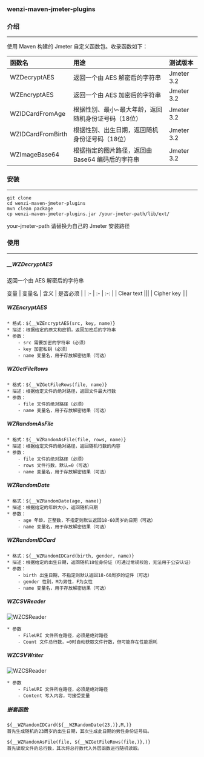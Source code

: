 ### wenzi-maven-jmeter-plugins

### 介绍
---

使用 Maven 构建的 Jmeter 自定义函数包。收录函数如下：

| 函数名 | 用途 | 测试版本 |
| :- | :- | :- |
| WZDecryptAES      | 返回一个由 AES 解密后的字符串 | Jmeter 3.2 |
| WZEncryptAES      | 返回一个由 AES 加密后的字符串 | Jmeter 3.2 |
| WZIDCardFromAge   | 根据性别、最小~最大年龄，返回随机身份证号码（18位）| Jmeter 3.2 |
| WZIDCardFromBirth | 根据性别、出生日期，返回随机身份证号码（18位）| Jmeter 3.2 |
| WZImageBase64     | 根据指定的图片路径，返回由 Base64 编码后的字符串 | Jmeter 3.2 |

### 安装
---

```
git clone
cd wenzi-maven-jmeter-plugins
mvn clean package
cp wenzi-maven-jmeter-plugins.jar /your-jmeter-path/lib/ext/
```
your-jmeter-path 请替换为自己的 Jmeter 安装路径

### 使用
---

##### __WZDecryptAES

返回一个由 AES 解密后的字符串

变量
| 变量名 | 含义 | 是否必须 |
| :- | :- | :-: |
| Clear text |||
| Cipher key |||

##### WZEncryptAES

```
* 格式：${__WZEncryptAES(src, key, name)}
* 描述：根据给定的原文和密钥，返回加密后的字符串
* 参数：
    - src 需要加密的字符串（必须）
    - key 加密私钥（必须）
    - name 变量名，用于存放解密结果（可选）
```

##### WZGetFileRows

```
* 格式：${__WZGetFileRows(file, name)}
* 描述：根据给定文件的绝对路径，返回文件最大行数
* 参数：
    - file 文件的绝对路径（必须）
    - name 变量名，用于存放解密结果（可选）
```

##### WZRandomAsFile

```
* 格式：${__WZRandomAsFile(file, rows, name)}
* 描述：根据给定文件的绝对路径，返回随机行数的内容
* 参数：
    - file 文件的绝对路径（必须）
    - rows 文件行数，默认=0（可选）
    - name 变量名，用于存放解密结果（可选）
```

##### WZRandomDate

```
* 格式：${__WZRandomDate(age, name)}
* 描述：根据给定的年龄大小，返回随机日期
* 参数：
    - age 年龄，正整数，不指定则默认返回18-60周岁的日期（可选）
    - name 变量名，用于存放解密结果（可选）
```

##### WZRandomIDCard

```
* 格式：${__WZRandomIDCard(birth, gender, name)}
* 描述：根据给定的出生日期，返回随机18位身份证（可通过常规校验，无法用于公安认证）
* 参数：
    - birth 出生日期，不指定则默认返回18-60周岁的证件（可选）
    - gender 性别，M为男性，F为女性
    - name 变量名，用于存放解密结果（可选）
```

##### WZCSVReader

![WZCSReader](https://thumbnail0.baidupcs.com/thumbnail/1dba4f7d981cfd4b9c6087ae61ebf30a?fid=2986668196-250528-269297795274560&time=1565920800&rt=sh&sign=FDTAER-DCb740ccc5511e5e8fedcff06b081203-h%2F7krhrUgakP6YpwPptEUKoiGKo%3D&expires=8h&chkv=0&chkbd=0&chkpc=&dp-logid=5275185808071540165&dp-callid=0&size=c1920_u1200&quality=90&vuk=-&ft=video&autopolicy=1)
```
* 参数
    - FileURI 文件所在路径，必须是绝对路径
    - Count 文件总行数，=0时自动获取文件行数，但可能存在性能损耗
```

##### WZCSVWriter

![WZCSReader](https://thumbnail0.baidupcs.com/thumbnail/4c3aa750d2af380e6c5e636d720af63f?fid=2986668196-250528-22550466727209&time=1565924400&rt=sh&sign=FDTAER-DCb740ccc5511e5e8fedcff06b081203-ZT0fIlYu7khU%2B1wr4d9UCiSPzBI%3D&expires=8h&chkv=0&chkbd=0&chkpc=&dp-logid=5275430143121216080&dp-callid=0&size=c1920_u1200&quality=90&vuk=-&ft=video&autopolicy=1)
```
* 参数
    - FileURI 文件所在路径，必须是绝对路径
    - Content 写入内容，可接受变量
```

##### 嵌套函数

```
${__WZRandomIDCard(${__WZRandomDate(23,)},M,)}
首先生成随机的23周岁的出生日期，其次生成此日期的男性身份证号码。

${__WZRandomAsFile(file, ${__WZGetFileRows(file,)},)}
首先读取文件的总行数，其次将总行数代入外层函数进行随机读取。
```
